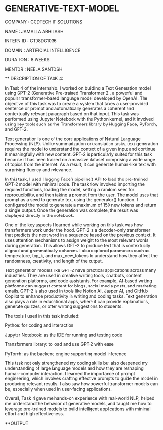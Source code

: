 # GENERATIVE-TEXT-MODEL

COMPANY : CODTECH IT SOLUTIONS

NAME : JAMALLA ABHILASH

INTERN ID : CT08DG1036

DOMAIN : ARTIFICIAL INTELLIGENCE

DURATION : 8 WEEKS

MENTOR : NEELA SANTOSH

** DESCRIPTION OF TASK 4:

In Task 4 of the internship, I worked on building a Text Generation model using GPT-2 (Generative Pre-trained Transformer 2), a powerful and popular transformer-based language model developed by OpenAI. The objective of this task was to create a system that takes a user-provided sentence or prompt and automatically generates a coherent and contextually relevant paragraph based on that input. This task was performed using Jupyter Notebook with the Python kernel, and it involved using key tools such as the Transformers library by Hugging Face, PyTorch, and GPT-2.

Text generation is one of the core applications of Natural Language Processing (NLP). Unlike summarization or translation tasks, text generation requires the model to understand the context of a given input and continue it meaningfully with new content. GPT-2 is particularly suited for this task because it has been trained on a massive dataset comprising a wide range of topics from the internet. As a result, it can generate human-like text with surprising fluency and relevance.

In this task, I used Hugging Face’s pipeline() API to load the pre-trained GPT-2 model with minimal code. The task flow involved importing the required functions, loading the model, setting a random seed for reproducibility, and then taking a prompt from the user. The model uses that prompt as a seed to generate text using the generator() function. I configured the model to generate a maximum of 150 new tokens and return a single output. Once the generation was complete, the result was displayed directly in the notebook.

One of the key aspects I learned while working on this task was how transformers work under the hood. GPT-2 is a decoder-only transformer that predicts the next word in a sequence based on the previous context. It uses attention mechanisms to assign weight to the most relevant words during generation. This allows GPT-2 to produce text that is contextually aligned and grammatically coherent. I also explored parameters such as temperature, top_k, and max_new_tokens to understand how they affect the randomness, creativity, and length of the output.

Text generation models like GPT-2 have practical applications across many industries. They are used in creative writing tools, chatbots, content generation platforms, and code assistants. For example, AI-based writing platforms can suggest content for blogs, social media posts, and marketing emails. GPT-2 is also used in tools like Notion AI, Jasper AI, and GitHub Copilot to enhance productivity in writing and coding tasks. Text generation also plays a role in educational apps, where it can provide explanations, generate quizzes, or offer writing suggestions to students.

The tools I used in this task included:

Python: for coding and interaction

Jupyter Notebook: as the IDE for running and testing code

Transformers library: to load and use GPT-2 with ease

PyTorch: as the backend engine supporting model inference

This task not only strengthened my coding skills but also deepened my understanding of large language models and how they are reshaping human-computer interaction. I learned the importance of prompt engineering, which involves crafting effective prompts to guide the model in producing relevant results. I also saw how powerful transformer models can be, especially when used in user-facing applications.

Overall, Task 4 gave me hands-on experience with real-world NLP, helped me understand the behavior of generative models, and taught me how to leverage pre-trained models to build intelligent applications with minimal effort and high effectiveness.

**OUTPUT
